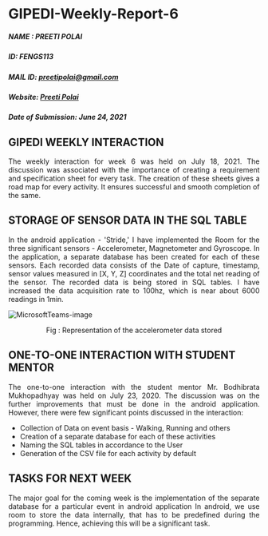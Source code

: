 # GIPEDI-Weekly-Report-6

##### NAME : PREETI POLAI

##### ID: FENGS113

##### MAIL ID: preetipolai@gmail.com

##### Website: [Preeti Polai](https://sites.google.com/nitm.ac.in/preetipolai/about)

##### Date of Submission: June 24, 2021



## GIPEDI WEEKLY INTERACTION

<p align = "justify">The weekly interaction for week 6 was held on July 18, 2021. The discussion was associated with the importance of creating a requirement and specification sheet for every task. The creation of these sheets gives a road map for every activity. It ensures successful and smooth completion of the same. </p>



## STORAGE OF SENSOR DATA IN THE SQL TABLE

<p align = "justify">In the android application - 'Stride,' I have implemented the Room for the three significant sensors - Accelerometer, Magnetometer and Gyroscope. In the application, a separate database has been created for each of these sensors. Each recorded data consists of the Date of capture, timestamp, sensor values measured in [X, Y, Z] coordinates and the total net reading of the sensor. The recorded data is being stored in SQL tables. I have increased the data acquisition rate to 100hz, which is near about 6000 readings in 1min.</p>

![MicrosoftTeams-image](C:\Users\AsusVivoBook\Downloads\MicrosoftTeams-image.png)

<center>Fig : Representation of the accelerometer data stored</center>



## ONE-TO-ONE INTERACTION WITH STUDENT MENTOR

<p align = "justify">The one-to-one interaction with the student mentor Mr. Bodhibrata Mukhopadhyay was held on July 23, 2020. The discussion was on the further improvements that must be done in the android application. However, there were few significant points discussed in the interaction:</p>

- Collection of Data on event basis - Walking, Running and others
- Creation of a separate database for each of these activities
- Naming the SQL tables in accordance to the User
- Generation of the CSV file for each activity by default 



## TASKS FOR NEXT WEEK

<p align = "justify">The major goal for the coming week is the implementation of the separate database for a particular event in android application  In android, we use room to store the data internally, that has to be predefined during the programming. Hence, achieving this will be a significant task.</p>

